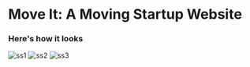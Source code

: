 # Move It: A Moving Startup Website
### Here's how it looks
![ss1](https://github.com/user-attachments/assets/4a7f6c7f-c034-45b6-971f-2162541d4fdb)
![ss2](https://github.com/user-attachments/assets/46f5505b-3503-4a6f-ba3a-e0396cf46b34)
![ss3](https://github.com/user-attachments/assets/dbc18fd3-a5c6-46e1-b14c-a28ba325e2ef)

